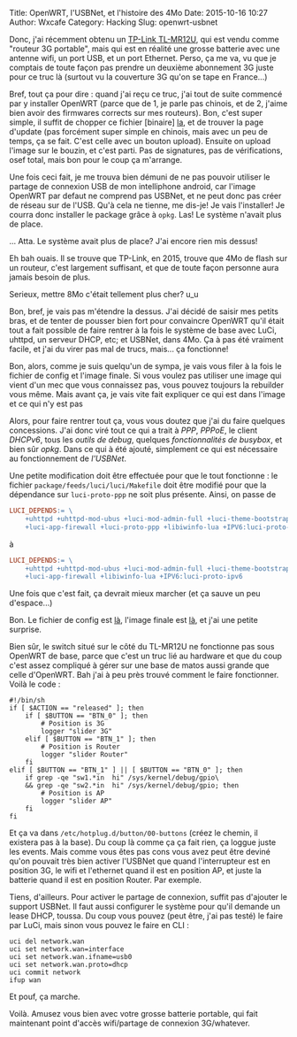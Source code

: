 Title: OpenWRT, l'USBNet, et l'histoire des 4Mo
Date: 2015-10-16 10:27
Author: Wxcafe
Category: Hacking
Slug: openwrt-usbnet

Donc, j'ai récemment obtenu un [TP-Link
TL-MR12U](http://www.dx.com/p/tp-link-tl-mr12u-portable-5200mah-mobile-battery-3g-router-white-231188),
qui est vendu comme "routeur 3G portable", mais qui est en réalité une grosse
batterie avec une antenne wifi, un port USB, et un port Ethernet. Perso, ça me
va, vu que je comptais de toute façon pas prendre un deuxième abonnement 3G
juste pour ce truc là (surtout vu la couverture 3G qu'on se tape en France...)

Bref, tout ça pour dire : quand j'ai reçu ce truc, j'ai tout de suite commencé
par y installer OpenWRT (parce que de 1, je parle pas chinois, et de 2, j'aime
bien avoir des firmwares corrects sur mes routeurs). Bon, c'est super simple, il
suffit de chopper ce fichier
\[binaire\] [la](http://downloads.openwrt.org/chaos_calmer/15.05/ar71xx/generic/openwrt-15.05-ar71xx-generic-tl-mr12u-v1-squashfs-factory.bin),
et de trouver la page d'update (pas forcément super simple en chinois, mais avec
un peu de temps, ça se fait. C'est celle avec un bouton upload). Ensuite on
upload l'image sur le bouzin, et c'est parti. Pas de signatures, pas de
vérifications, osef total, mais bon pour le coup ça m'arrange.

Une fois ceci fait, je me trouva bien démuni de ne pas pouvoir utiliser le
partage de connexion USB de mon intelliphone android, car l'image OpenWRT par
defaut ne comprend pas USBNet, et ne peut donc pas créer de réseau sur de l'USB.
Qu'à cela ne tienne, me dis-je! Je vais l'installer!
Je courra donc installer le package grâce à `opkg`. Las! Le système n'avait plus
de place.

... Atta. Le système avait plus de place? J'ai encore rien mis dessus!

Eh bah ouais. Il se trouve que TP-Link, en 2015, trouve que 4Mo de flash sur un
routeur, c'est largement suffisant, et que de toute façon personne aura jamais
besoin de plus.

Serieux, mettre 8Mo c'était tellement plus cher? u_u

Bon, bref, je vais pas m'étendre la dessus. J'ai décidé de saisir mes petits
bras, et de tenter de pousser bien fort pour convaincre OpenWRT qu'il était tout
a fait possible de faire rentrer à la fois le système de base avec LuCi, uhttpd,
un serveur DHCP, etc; et USBNet, dans 4Mo. Ça à pas été vraiment facile, et j'ai
du virer pas mal de trucs, mais... ça fonctionne!

Bon, alors, comme je suis quelqu'un de sympa, je vais vous filer à la fois le
fichier de config et l'image finale. Si vous voulez pas utiliser une image qui
vient d'un mec que vous connaissez pas, vous pouvez toujours la rebuilder vous
même. Mais avant ça, je vais vite fait expliquer ce qui est dans l'image et ce
qui n'y est pas

Alors, pour faire rentrer tout ça, vous vous doutez que j'ai du faire quelques
concessions. J'ai donc viré tout ce qui a trait à *PPP*, *PPPoE*, le client
*DHCPv6*, tous les *outils de debug*, quelques *fonctionnalités de busybox*, et
bien sûr *opkg*. Dans ce qui à été ajouté, simplement ce qui est nécessaire au
fonctionnement de *l'USBNet*.

Une petite modification doit être effectuée pour que le tout fonctionne : le
fichier `package/feeds/luci/luci/Makefile` doit être modifié pour que la
dépendance sur `luci-proto-ppp` ne soit plus présente. Ainsi, on passe de

```makefile
LUCI_DEPENDS:= \
	+uhttpd +uhttpd-mod-ubus +luci-mod-admin-full +luci-theme-bootstrap \
	+luci-app-firewall +luci-proto-ppp +libiwinfo-lua +IPV6:luci-proto-ipv6
```

à

```makefile
LUCI_DEPENDS:= \
	+uhttpd +uhttpd-mod-ubus +luci-mod-admin-full +luci-theme-bootstrap \
	+luci-app-firewall +libiwinfo-lua +IPV6:luci-proto-ipv6
```

Une fois que c'est fait, ça devrait mieux marcher (et ça sauve un peu
d'espace...)

Bon. Le fichier de config est
[là](http://pub.wxcafe.net/static/openwrt/tl-mr12u/config), l'image finale est 
[là](http://pub.wxcafe.net/static/openwrt/tl-mr12u/openwrt-15.05-wx-ar71xx-generic-tl-mr12u-v1-squashfs-factory.bin),
et j'ai une petite surprise.

Bien sûr, le switch situé sur le côté du TL-MR12U ne fonctionne pas sous
OpenWRT de base, parce que c'est un truc lié au hardware et que du coup c'est
assez compliqué à gérer sur une base de matos aussi grande que celle d'OpenWRT.
Bah j'ai à peu près trouvé comment le faire fonctionner. 
Voilà le code :

```shell
#!/bin/sh
if [ $ACTION == "released" ]; then
	if [ $BUTTON == "BTN_0" ]; then
		# Position is 3G
		logger "slider 3G"
	elif [ $BUTTON == "BTN_1" ]; then
		# Position is Router
		logger "slider Router"
	fi
elif [ $BUTTON == "BTN_1" ] || [ $BUTTON == "BTN_0" ]; then
	if grep -qe "sw1.*in  hi" /sys/kernel/debug/gpio\
	&& grep -qe "sw2.*in  hi" /sys/kernel/debug/gpio; then
		# Position is AP
		logger "slider AP"
	fi
fi
```

Et ça va dans `/etc/hotplug.d/button/00-buttons` (créez le chemin, il existera
pas à la base). Du coup là comme ça ça fait rien, ça loggue juste les events.
Mais comme vous êtes pas cons vous avez peut être deviné qu'on pouvait très bien
activer l'USBNet que quand l'interrupteur est en position 3G, le wifi et
l'ethernet quand il est en position AP, et juste la batterie quand il est en
position Router. Par exemple.

Tiens, d'ailleurs. Pour activer le partage de connexion, suffit pas d'ajouter le
support USBNet. Il faut aussi configurer le système pour qu'il demande un lease
DHCP, toussa. Du coup vous pouvez (peut être, j'ai pas testé) le faire par LuCi,
mais sinon vous pouvez le faire en CLI :

```shell
uci del network.wan
uci set network.wan=interface
uci set network.wan.ifname=usb0
uci set network.wan.proto=dhcp
uci commit network
ifup wan
```

Et pouf, ça marche.

Voilà. Amusez vous bien avec votre grosse batterie portable, qui fait maintenant
point d'accès wifi/partage de connexion 3G/whatever.
